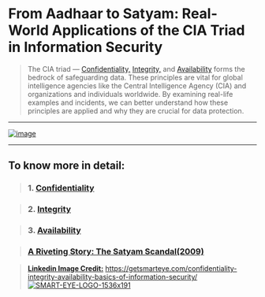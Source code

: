 # **From Aadhaar to Satyam: Real-World Applications of the CIA Triad in Information Security** 

> The CIA triad — [Confidentiality,](https://github.com/ShravanSinghRathore/CIA/wiki/1.-Confidentiality:--Keeping-Secrets-Safe) [Integrity,](https://github.com/ShravanSinghRathore/CIA/wiki/2.-Integrity:-Ensuring-Data-Accuracy-and-Trustworthiness) and [Availability](https://github.com/ShravanSinghRathore/CIA/wiki/3.-Availability:-Reliable-Access-to-Information) forms the bedrock of safeguarding data. These principles are vital for global intelligence agencies like the Central Intelligence Agency (CIA) and organizations and individuals worldwide. By examining real-life examples and incidents, we can better understand how these principles are applied and why they are crucial for data protection.

 

***
[![image](https://github.com/ShravanSinghRathore/CIA/assets/161594463/3f348d6d-fae3-45ca-9b48-751ffeaa2015)](https://www.linkedin.com/in/shrrra1/)


***

## To know more in detail: 

> ### 1. [**Confidentiality**](https://github.com/ShravanSinghRathore/CIA/wiki/1.-Confidentiality:--Keeping-Secrets-Safe)

> ### 2. [**Integrity**](https://github.com/ShravanSinghRathore/CIA/wiki/2.-Integrity:-Ensuring-Data-Accuracy-and-Trustworthiness) 

> ### 3. [**Availability**](https://github.com/ShravanSinghRathore/CIA/wiki/3.-Availability:-Reliable-Access-to-Information)

> ###    [**A Riveting Story: The Satyam Scandal(2009)**](https://github.com/ShravanSinghRathore/CIA/wiki/A-Riveting-Story:-The-Satyam-Scandal-2009)

> [**Linkedin Image Credit:**](https://getsmarteye.com/confidentiality-integrity-availability-basics-of-information-security/) https://getsmarteye.com/confidentiality-integrity-availability-basics-of-information-security/
[![SMART-EYE-LOGO-1536x191](https://github.com/ShravanSinghRathore/CIA/assets/161594463/b735087c-e6f9-4451-8bd2-90d786bb262b)](![SMART-EYE-LOGO-1536x191](https://github.com/ShravanSinghRathore/CIA/assets/161594463/b735087c-e6f9-4451-8bd2-90d786bb262b))
